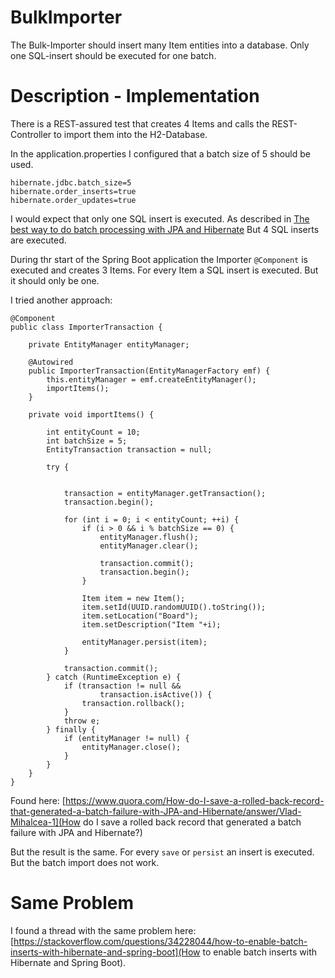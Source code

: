 # BulkImporter
The Bulk-Importer should insert many Item entities into a database. Only one SQL-insert should be executed for one batch.

# Description - Implementation

There is a REST-assured test that creates 4 Items and calls the REST-Controller to import them into the H2-Database.

In the application.properties I configured that a batch size of 5 should be used.

```
hibernate.jdbc.batch_size=5
hibernate.order_inserts=true
hibernate.order_updates=true
```

I would expect that only one SQL insert is executed.
As described in [The best way to do batch processing with JPA and Hibernate](https://vladmihalcea.com/2017/04/25/the-best-way-to-do-batch-processing-with-jpa-and-hibernate/)
But 4 SQL inserts are executed.

During thr start of the Spring Boot application the Importer `@Component`  is executed and creates 3 Items. For every Item a SQL insert is executed. But it should only be one.

I tried another approach:
 ```
 @Component
 public class ImporterTransaction {

     private EntityManager entityManager;

     @Autowired
     public ImporterTransaction(EntityManagerFactory emf) {
         this.entityManager = emf.createEntityManager();
         importItems();
     }

     private void importItems() {

         int entityCount = 10;
         int batchSize = 5;
         EntityTransaction transaction = null;

         try {


             transaction = entityManager.getTransaction();
             transaction.begin();

             for (int i = 0; i < entityCount; ++i) {
                 if (i > 0 && i % batchSize == 0) {
                     entityManager.flush();
                     entityManager.clear();

                     transaction.commit();
                     transaction.begin();
                 }

                 Item item = new Item();
                 item.setId(UUID.randomUUID().toString());
                 item.setLocation("Board");
                 item.setDescription("Item "+i);

                 entityManager.persist(item);
             }

             transaction.commit();
         } catch (RuntimeException e) {
             if (transaction != null &&
                     transaction.isActive()) {
                 transaction.rollback();
             }
             throw e;
         } finally {
             if (entityManager != null) {
                 entityManager.close();
             }
         }
     }
 }

 ```

 Found here:
 [https://www.quora.com/How-do-I-save-a-rolled-back-record-that-generated-a-batch-failure-with-JPA-and-Hibernate/answer/Vlad-Mihalcea-1](How do I save a rolled back record that generated a batch failure with JPA and Hibernate?)

 But the result is the same. For every `save` or `persist` an insert is executed. But the batch import does not work.


 # Same Problem
 I found a thread with the same problem here:
 [https://stackoverflow.com/questions/34228044/how-to-enable-batch-inserts-with-hibernate-and-spring-boot](How to enable batch inserts with Hibernate and Spring Boot).
